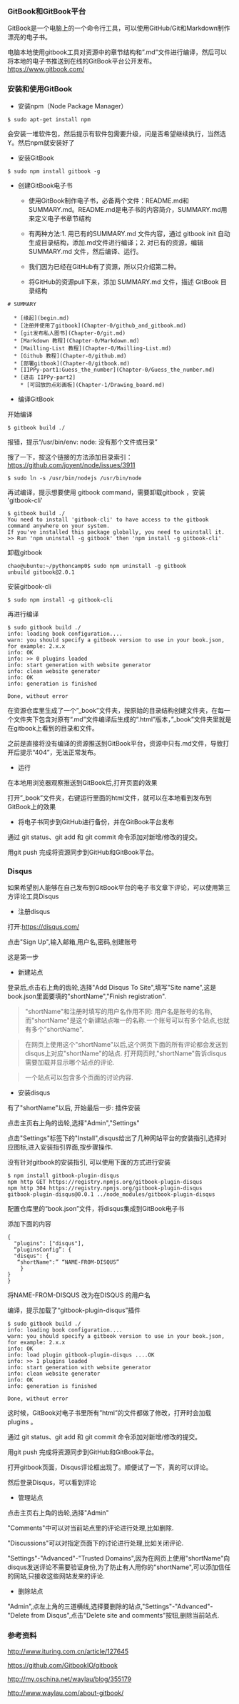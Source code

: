 ### GitBook和GitBook平台
GitBook是一个电脑上的一个命令行工具，可以使用GitHub/Git和Markdown制作漂亮的电子书。

电脑本地使用gitbook工具对资源中的章节结构和”.md”文件进行编译，然后可以将本地的电子书推送到在线的GitBook平台公开发布。
https://www.gitbook.com/

### 安装和使用GitBook

+ 安装npm（Node Package Manager）

`$ sudo apt-get install npm`

会安装一堆软件包，然后提示有软件包需要升级，问是否希望继续执行，当然选Y。然后npm就安装好了

+ 安装GitBook

`$ sudo npm install gitbook -g`

+ 创建GitBook电子书
    - 使用GitBook制作电子书，必备两个文件：README.md和SUMMARY.md。README.md是电子书的内容简介，SUMMARY.md用来定义电子书章节结构

    - 有两种方法:1. 用已有的SUMMARY.md 文件内容，通过 gitbook init 自动生成目录结构，添加.md文件进行编译；2. 对已有的资源，编辑SUMMARY.md 文件，然后编译、运行。

    - 我们因为已经在GitHub有了资源，所以只介绍第二种。
    
    - 将GitHub的资源pull下来，添加 SUMMARY.md 文件，描述 GitBook 目录结构
```
# SUMMARY

  * [缘起](begin.md)
  * [注册并使用了gitbook](Chapter-0/github_and_gitbook.md)
  * [git发布私人图书](Chapter-0/git.md)
  * [Markdown 教程](Chapter-0/Markdown.md)
  * [Mailling-List 教程](Chapter-0/Mailling-List.md)
  * [Github 教程](Chapter-0/github.md)
  * [部署gitbook](Chapter-0/gitbook.md)
  * [IIPPy-part1:Guess_the_number](Chapter-0/Guess_the_number.md)
  * [进击 IIPPy-part2]
    * [可回放的点彩画板](Chapter-1/Drawing_board.md)
```
+ 编译GitBook

开始编译

`$ gitbook build ./`

报错，提示“/usr/bin/env: node: 没有那个文件或目录”

搜了一下，按这个链接的方法添加目录索引：https://github.com/joyent/node/issues/3911

`$ sudo ln -s /usr/bin/nodejs /usr/bin/node`

再试编译，提示想要使用 gitbook command，需要卸载gitbook ，安装 'gitbook-cli'
```
$ gitbook build ./
You need to install 'gitbook-cli' to have access to the gitbook command anywhere on your system.
If you've installed this package globally, you need to uninstall it.
>> Run 'npm uninstall -g gitbook' then 'npm install -g gitbook-cli'
```
卸载gitbook
```
chao@ubuntu:~/pythoncamp0$ sudo npm uninstall -g gitbook
unbuild gitbook@2.0.1
```
安装gitbook-cli

`$ sudo npm install -g gitbook-cli`

再进行编译
```
$ sudo gitbook build ./
info: loading book configuration....
warn: you should specify a gitbook version to use in your book.json, for example: 2.x.x 
info: OK 
info: >> 0 plugins loaded 
info: start generation with website generator 
info: clean website generator
info: OK 
info: generation is finished 

Done, without error
```
在资源仓库里生成了一个”_book”文件夹，按原始的目录结构创建文件夹，在每一个文件夹下包含对原有“.md”文件编译后生成的“.html”版本，”_book”文件夹里就是在gitbook上看到的目录和文件。

之前是直接将没有编译的资源推送到GitBook平台，资源中只有.md文件，导致打开后提示“404”，无法正常发布。

+ 运行

在本地用浏览器观察推送到GitBook后,打开页面的效果

打开”_book”文件夹，右键运行里面的html文件，就可以在本地看到发布到GitBook上的效果

+ 将电子书同步到GitHub进行备份，并在GitBook平台发布

通过 git status、git add 和 git commit 命令添加对新增/修改的提交。

用git push 完成将资源同步到GitHub和GitBook平台。


### Disqus
如果希望别人能够在自己发布到GitBook平台的电子书文章下评论，可以使用第三方评论工具Disqus

+ 注册disqus

打开:https://disqus.com/

点击"Sign Up",输入邮箱,用户名,密码,创建账号

这是第一步

+ 新建站点

登录后,点击右上角的齿轮,选择"Add Disqus To Site",填写"Site name",这是book.json里面要填的"shortName","Finish  registration".

> "shortName"和注册时填写的用户名作用不同: 用户名是账号的名称,而"shortName"是这个新建站点唯一的名称.一个账号可以有多个站点,也就有多个"shortName".

> 在网页上使用这个"shortName"以后,这个网页下面的所有评论都会发送到disqus上对应"shortName"的站点. 打开网页时,"shortName"告诉disqus需要加载并显示哪个站点的评论.

> 一个站点可以包含多个页面的讨论内容.

+ 安装disqus

有了"shortName"以后, 开始最后一步: 插件安装

点击主页右上角的齿轮,选择"Admin","Settings"

点击"Settings"标签下的"Install",disqus给出了几种网站平台的安装指引,选择对应图标,进入安装指引界面,按步骤操作.

没有针对gitbook的安装指引,   可以使用下面的方式进行安装

```
$ npm install gitbook-plugin-disqus
npm http GET https://registry.npmjs.org/gitbook-plugin-disqus
npm http 304 https://registry.npmjs.org/gitbook-plugin-disqus
gitbook-plugin-disqus@0.0.1 ../node_modules/gitbook-plugin-disqus
```
配置仓库里的“book.json”文件，将disqus集成到GitBook电子书

添加下面的内容
```
{
  "plugins": ["disqus"],
  “pluginsConfig”: {
  "disqus": {
   “shortName":” “NAME-FROM-DISQUS”
    }
}
}
```
将NAME-FROM-DISQUS 改为在DISQUS 的用户名

编译，提示加载了“gitbook-plugin-disqus”插件
```
$ sudo gitbook build ./
info: loading book configuration....
warn: you should specify a gitbook version to use in your book.json, for example: 2.x.x 
info: OK 
info: load plugin gitbook-plugin-disqus ....OK 
info: >> 1 plugins loaded 
info: start generation with website generator 
info: clean website generator
info: OK 
info: generation is finished 

Done, without error
```
这时候，GitBook对电子书里所有”html”的文件都做了修改，打开时会加载plugins 。

通过 git status、git add 和 git commit 命令添加对新增/修改的提交。

用git push 完成将资源同步到GitHub和GitBook平台。

打开gitbook页面，Disqus评论框出现了。顺便试了一下，真的可以评论。

然后登录Disqus，可以看到评论

+ 管理站点

点击主页右上角的齿轮,选择"Admin"

"Comments"中可以对当前站点里的评论进行处理,比如删除.

"Discussions"可以对指定页面下的讨论进行处理,比如关闭评论.

"Settings"-"Advanced"-"Trusted Domains",因为在网页上使用"shortName"向disqus发送评论不需要验证身份,为了防止有人用你的"shortName",可以添加信任的网站,只接收这些网站发来的评论.


+ 删除站点

"Admin",点左上角的三道横线,选择要删除的站点,"Settings"-"Advanced"-"Delete from Disqus",点击"Delete site and comments"按钮,删除当前站点.


### 参考资料
http://www.ituring.com.cn/article/127645

https://github.com/GitbookIO/gitbook

http://my.oschina.net/waylau/blog/355179

http://www.waylau.com/about-gitbook/
